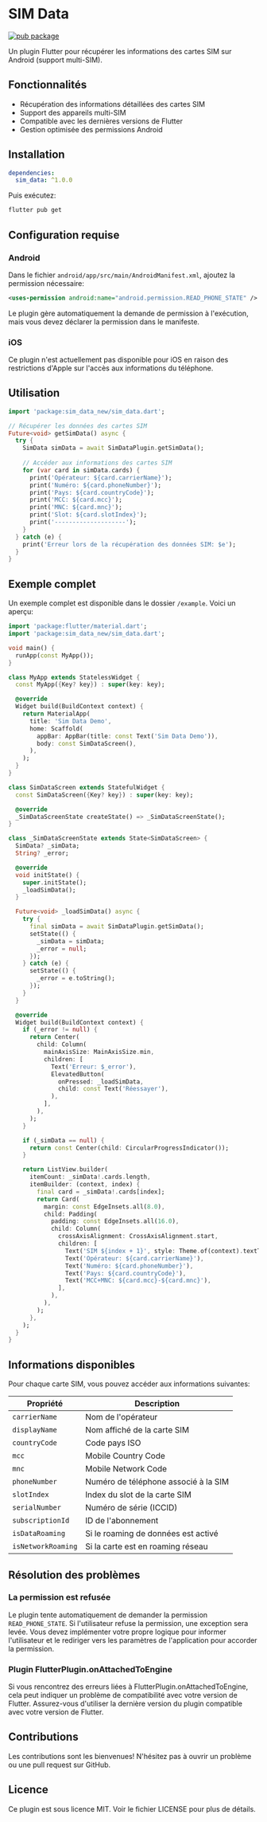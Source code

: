 # SIM Data

[![pub package](https://img.shields.io/pub/v/sim_data.svg)](https://pub.dev/packages/sim_data)

Un plugin Flutter pour récupérer les informations des cartes SIM sur Android (support multi-SIM).

## Fonctionnalités

- Récupération des informations détaillées des cartes SIM
- Support des appareils multi-SIM
- Compatible avec les dernières versions de Flutter
- Gestion optimisée des permissions Android

## Installation

```yaml
dependencies:
  sim_data: ^1.0.0
```

Puis exécutez:

```bash
flutter pub get
```

## Configuration requise

### Android

Dans le fichier `android/app/src/main/AndroidManifest.xml`, ajoutez la permission nécessaire:

```xml
<uses-permission android:name="android.permission.READ_PHONE_STATE" />
```

Le plugin gère automatiquement la demande de permission à l'exécution, mais vous devez déclarer la permission dans le manifeste.

### iOS

Ce plugin n'est actuellement pas disponible pour iOS en raison des restrictions d'Apple sur l'accès aux informations du téléphone.

## Utilisation

```dart
import 'package:sim_data_new/sim_data.dart';

// Récupérer les données des cartes SIM
Future<void> getSimData() async {
  try {
    SimData simData = await SimDataPlugin.getSimData();
    
    // Accéder aux informations des cartes SIM
    for (var card in simData.cards) {
      print('Opérateur: ${card.carrierName}');
      print('Numéro: ${card.phoneNumber}');
      print('Pays: ${card.countryCode}');
      print('MCC: ${card.mcc}');
      print('MNC: ${card.mnc}');
      print('Slot: ${card.slotIndex}');
      print('--------------------');
    }
  } catch (e) {
    print('Erreur lors de la récupération des données SIM: $e');
  }
}
```

## Exemple complet

Un exemple complet est disponible dans le dossier `/example`. Voici un aperçu:

```dart
import 'package:flutter/material.dart';
import 'package:sim_data_new/sim_data.dart';

void main() {
  runApp(const MyApp());
}

class MyApp extends StatelessWidget {
  const MyApp({Key? key}) : super(key: key);

  @override
  Widget build(BuildContext context) {
    return MaterialApp(
      title: 'Sim Data Demo',
      home: Scaffold(
        appBar: AppBar(title: const Text('Sim Data Demo')),
        body: const SimDataScreen(),
      ),
    );
  }
}

class SimDataScreen extends StatefulWidget {
  const SimDataScreen({Key? key}) : super(key: key);

  @override
  _SimDataScreenState createState() => _SimDataScreenState();
}

class _SimDataScreenState extends State<SimDataScreen> {
  SimData? _simData;
  String? _error;

  @override
  void initState() {
    super.initState();
    _loadSimData();
  }

  Future<void> _loadSimData() async {
    try {
      final simData = await SimDataPlugin.getSimData();
      setState(() {
        _simData = simData;
        _error = null;
      });
    } catch (e) {
      setState(() {
        _error = e.toString();
      });
    }
  }

  @override
  Widget build(BuildContext context) {
    if (_error != null) {
      return Center(
        child: Column(
          mainAxisSize: MainAxisSize.min,
          children: [
            Text('Erreur: $_error'),
            ElevatedButton(
              onPressed: _loadSimData,
              child: const Text('Réessayer'),
            ),
          ],
        ),
      );
    }

    if (_simData == null) {
      return const Center(child: CircularProgressIndicator());
    }

    return ListView.builder(
      itemCount: _simData!.cards.length,
      itemBuilder: (context, index) {
        final card = _simData!.cards[index];
        return Card(
          margin: const EdgeInsets.all(8.0),
          child: Padding(
            padding: const EdgeInsets.all(16.0),
            child: Column(
              crossAxisAlignment: CrossAxisAlignment.start,
              children: [
                Text('SIM ${index + 1}', style: Theme.of(context).textTheme.headline6),
                Text('Opérateur: ${card.carrierName}'),
                Text('Numéro: ${card.phoneNumber}'),
                Text('Pays: ${card.countryCode}'),
                Text('MCC+MNC: ${card.mcc}-${card.mnc}'),
              ],
            ),
          ),
        );
      },
    );
  }
}
```

## Informations disponibles

Pour chaque carte SIM, vous pouvez accéder aux informations suivantes:

| Propriété | Description |
|-----------|-------------|
| `carrierName` | Nom de l'opérateur |
| `displayName` | Nom affiché de la carte SIM |
| `countryCode` | Code pays ISO |
| `mcc` | Mobile Country Code |
| `mnc` | Mobile Network Code |
| `phoneNumber` | Numéro de téléphone associé à la SIM |
| `slotIndex` | Index du slot de la carte SIM |
| `serialNumber` | Numéro de série (ICCID) |
| `subscriptionId` | ID de l'abonnement |
| `isDataRoaming` | Si le roaming de données est activé |
| `isNetworkRoaming` | Si la carte est en roaming réseau |

## Résolution des problèmes

### La permission est refusée

Le plugin tente automatiquement de demander la permission `READ_PHONE_STATE`. Si l'utilisateur refuse la permission, une exception sera levée. Vous devez implémenter votre propre logique pour informer l'utilisateur et le rediriger vers les paramètres de l'application pour accorder la permission.

### Plugin FlutterPlugin.onAttachedToEngine

Si vous rencontrez des erreurs liées à FlutterPlugin.onAttachedToEngine, cela peut indiquer un problème de compatibilité avec votre version de Flutter. Assurez-vous d'utiliser la dernière version du plugin compatible avec votre version de Flutter.

## Contributions

Les contributions sont les bienvenues! N'hésitez pas à ouvrir un problème ou une pull request sur GitHub.

## Licence

Ce plugin est sous licence MIT. Voir le fichier LICENSE pour plus de détails.